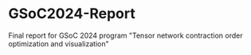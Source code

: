 # GSoC2024-Report
Final report for GSoC 2024 program "Tensor network contraction order optimization and visualization"

